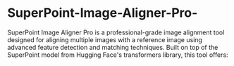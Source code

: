 # SuperPoint-Image-Aligner-Pro-
SuperPoint Image Aligner Pro  is a professional-grade image alignment tool designed for aligning multiple images with a reference image using advanced feature detection and matching techniques. Built on top of the SuperPoint  model from Hugging Face's transformers library, this tool offers:
